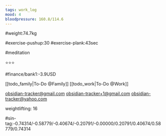 ```yaml
---
tags: work_log
mood: 4
bloodpressure: 160.8/114.6
---
```


#weight:74.7kg

#exercise-pushup:30
#exercise-plank:43sec

#meditation

⭐⭐⭐

#finance/bank1:-3.9USD

[[todo_family|To-Do @Family]]
[[todo_work|To-Do @Work]]

obsidian-tracker@gmail.com
obsidian-tracker+1@gmail.com
obsidian-tracker@yahoo.com

weightlifting: 16

#sin-tag:-0.74314/-0.58779/-0.40674/-0.20791/-0.00000/0.20791/0.40674/0.58779/0.74314

